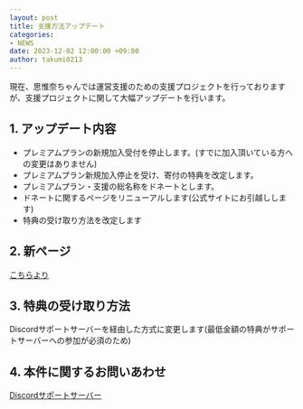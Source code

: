 ```yaml
---
layout: post
title: 支援方法アップデート
categories:
- NEWS
date: 2023-12-02 12:00:00 +09:00
author: takumi0213
---
```

現在、思惟奈ちゃんでは運営支援のための支援プロジェクトを行っておりますが、支援プロジェクトに関して大幅アップデートを行います。
## 1. アップデート内容
- プレミアムプランの新規加入受付を停止します。(すでに加入頂いている方への変更はありません)
- プレミアムプラン新規加入停止を受け、寄付の特典を改定します。
- プレミアムプラン・支援の総名称をドネートとします。
- ドネートに関するページをリニューアルします(公式サイトにお引越しします)
- 特典の受け取り方法を改定します
## 2. 新ページ
<a href="https://home.sina-chan.com/donate" class="a-orange">こちらより</a>
## 3. 特典の受け取り方法
Discordサポートサーバーを経由した方式に変更します(最低金額の特典がサポートサーバーへの参加が必須のため)
## 4. 本件に関するお問いあわせ
<a href="https://home.sina-chan.com/discord" class="a-orange">Discordサポートサーバー</a>
